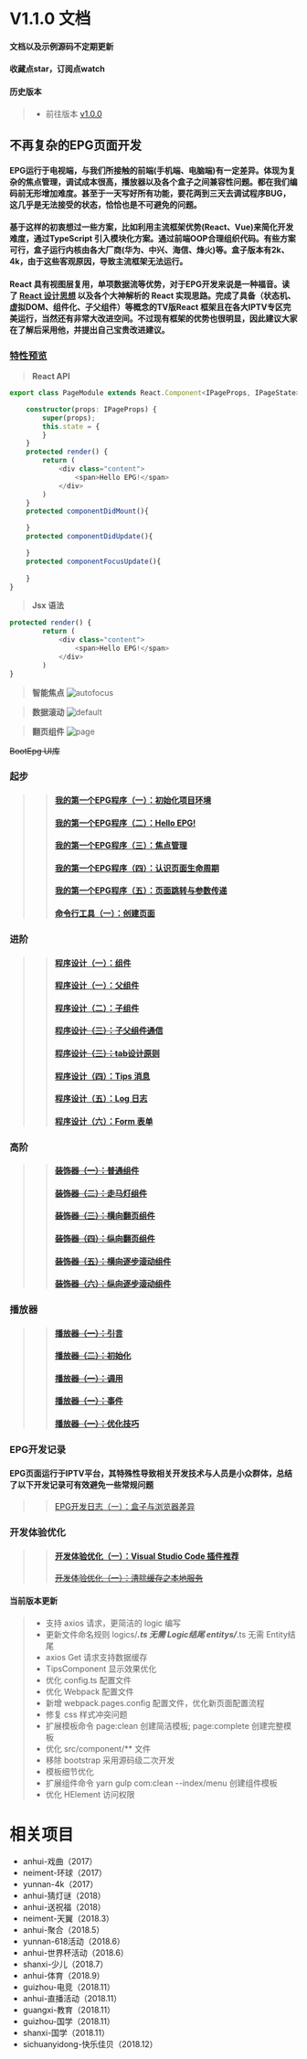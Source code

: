 # V1.1.0 文档
#### 文档以及示例源码不定期更新
#### 收藏点star，订阅点watch

#### 历史版本
>- 前往版本 [v1.0.0](https://github.com/442331311/stb/issues/20)

## 不再复杂的EPG页面开发
#### EPG运行于电视端，与我们所接触的前端(手机端、电脑端)有一定差异。体现为复杂的焦点管理，调试成本很高，播放器以及各个盒子之间兼容性问题。都在我们编码前无形增加难度。甚至于一天写好所有功能，要花两到三天去调试程序BUG，这几乎是无法接受的状态，恰恰也是不可避免的问题。
#### 基于这样的初衷想过一些方案，比如利用主流框架优势(React、Vue)来简化开发难度，通过TypeScript 引入模块化方案。通过前端OOP合理组织代码。有些方案可行，盒子运行内核由各大厂商(华为、中兴、海信、烽火)等。盒子版本有2k、4k，由于这些客观原因，导致主流框架无法运行。
#### React 具有视图层复用，单项数据流等优势，对于EPG开发来说是一种福音。读了 [React 设计思想](https://github.com/react-guide/react-basic) 以及各个大神解析的 React 实现思路。完成了具备（状态机、虚拟DOM、组件化、子父组件）等概念的TV版React 框架且在各大IPTV专区完美运行，当然还有非常大改进空间。不过现有框架的优势也很明显，因此建议大家在了解后采用他，并提出自己宝贵改进建议。

### [特性预览](https://github.com/442331311/stb/issues/30)
>**React API** 
``` typescript
export class PageModule extends React.Component<IPageProps, IPageState>{

    constructor(props: IPageProps) {
        super(props);
        this.state = {
        }
    }
    protected render() {
        return (
            <div class="content">
                <span>Hello EPG!</span>
            </div>
        )
    }
    protected componentDidMount(){

    }
    protected componentDidUpdate(){

    }
    protected componentFocusUpdate(){
        
    }
}
```
>**Jsx 语法**
``` typescript
protected render() {
        return (
            <div class="content">
                <span>Hello EPG!</span>
            </div>
        )
}
```

>**智能焦点**
![autofocus](https://user-images.githubusercontent.com/27858763/50434175-70084a00-0917-11e9-82c4-356f1dd10c6d.gif)

>**数据滚动**
![default](https://user-images.githubusercontent.com/27858763/50433765-36ceda80-0915-11e9-9c23-59a9eb1e2e8d.gif)

>**翻页组件**
![page](https://user-images.githubusercontent.com/27858763/50434728-726ba380-0919-11e9-929c-84df1118e882.gif)

~~BootEpg UI库~~


### 起步
>>#### [我的第一个EPG程序（一）：初始化项目环境](https://github.com/442331311/stb/issues/3)
>>#### [我的第一个EPG程序（二）：Hello EPG!](https://github.com/442331311/stb/issues/4)
>>#### [我的第一个EPG程序（三）：焦点管理](https://github.com/442331311/stb/issues/5)
>>#### [我的第一个EPG程序（四）：认识页面生命周期](https://github.com/442331311/stb/issues/18)
>>#### [我的第一个EPG程序（五）：页面跳转与参数传递](https://github.com/442331311/stb/issues/19)
>>#### [命令行工具（一）：创建页面](https://github.com/442331311/stb/issues/22)

### 进阶
>>#### [程序设计（一）：组件](https://github.com/442331311/stb/issues/25)
>>#### [程序设计（一）：父组件](https://github.com/442331311/stb/issues/27)
>>#### [程序设计（二）：子组件](https://github.com/442331311/stb/issues/29)
>>#### ~~[程序设计（三）：子父组件通信]()~~
>>#### ~~[程序设计（三）：tab设计原则]()~~
>>#### [程序设计（四）：Tips 消息](https://github.com/442331311/stb/issues/21)
>>#### [程序设计（五）：Log 日志](https://github.com/442331311/stb/issues/23)
>>#### [程序设计（六）：Form 表单](https://github.com/442331311/stb/issues/24)

### 高阶
>>#### ~~[装饰器（一）：普通组件]()~~
>>#### ~~[装饰器（二）：走马灯组件]()~~
>>#### ~~[装饰器（三）：横向翻页组件]()~~
>>#### ~~[装饰器（四）：纵向翻页组件]()~~
>>#### ~~[装饰器（五）：横向逐步滚动组件]()~~
>>#### ~~[装饰器（六）：纵向逐步滚动组件]()~~

### 播放器
>>#### ~~[播放器（一）：引言]()~~
>>#### ~~[播放器（二）：初始化]()~~
>>#### ~~[播放器（一）：调用]()~~
>>#### ~~[播放器（一）：事件]()~~
>>#### ~~[播放器（一）：优化技巧]()~~

### EPG开发记录
#### EPG页面运行于IPTV平台，其特殊性导致相关开发技术与人员是小众群体，总结了以下开发记录可有效避免一些常规问题
>>[EPG开发日志（一）：盒子与浏览器差异](https://github.com/442331311/stb/issues/1)

### 开发体验优化
>> #### [开发体验优化（一）：Visual Studio Code 插件推荐](https://github.com/442331311/stb/issues/26)
>> ~~[开发体验优化（一）：清除缓存之本地服务]()~~

#### 当前版本更新
>- 支持 axios 请求，更简洁的 logic 编写
>- 更新文件命名规则
	logics/***.ts 无需 Logic结尾
	entitys/***.ts 无需 Entity结尾
>- axios Get 请求支持数据缓存
>- TipsComponent 显示效果优化
>- 优化 config.ts 配置文件
>- 优化 Webpack 配置文件
>- 新增 webpack.pages.config 配置文件，优化新页面配置流程
>- 修复 css 样式冲突问题
>- 扩展模板命令 page:clean 创建简洁模板; page:complete 创建完整模板
>- 优化 src/component/** 文件
>- 移除 bootstrap 采用源码级二次开发
>- 模板细节优化
>- 扩展组件命令 yarn gulp com:clean --index/menu 创建组件模板
>- 优化 HElement 访问权限

# 相关项目
- anhui-戏曲（2017）
- neiment-环球（2017）
- yunnan-4k（2017）
- anhui-猜灯谜（2018）
- anhui-送祝福（2018）
- neiment-天翼（2018.3）
- anhui-聚合（2018.5）
- yunnan-618活动（2018.6）
- anhui-世界杯活动（2018.6）
- shanxi-少儿（2018.7）
- anhui-体育（2018.9）
- guizhou-电竞（2018.11）
- anhui-直播活动（2018.11）
- guangxi-教育（2018.11）
- guizhou-国学（2018.11）
- shanxi-国学（2018.11）
- sichuanyidong-快乐佳贝（2018.12）
